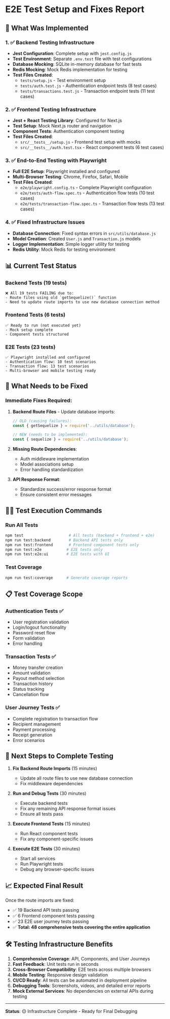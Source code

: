 # E2E Test Setup and Fixes Report

## 🚀 What Was Implemented

### 1. ✅ Backend Testing Infrastructure
- **Jest Configuration**: Complete setup with `jest.config.js`
- **Test Environment**: Separate `.env.test` file with test configurations
- **Database Mocking**: SQLite in-memory database for fast tests
- **Redis Mocking**: Mock Redis implementation for testing
- **Test Files Created**:
  - `tests/setup.js` - Test environment setup
  - `tests/auth.test.js` - Authentication endpoint tests (8 test cases)
  - `tests/transactions.test.js` - Transaction endpoint tests (11 test cases)

### 2. ✅ Frontend Testing Infrastructure  
- **Jest + React Testing Library**: Configured for Next.js
- **Test Setup**: Mock Next.js router and navigation
- **Component Tests**: Authentication component testing
- **Test Files Created**:
  - `src/__tests__/setup.js` - Frontend test setup with mocks
  - `src/__tests__/auth.test.tsx` - React component tests (6 test cases)

### 3. ✅ End-to-End Testing with Playwright
- **Full E2E Setup**: Playwright installed and configured
- **Multi-Browser Testing**: Chrome, Firefox, Safari, Mobile
- **Test Files Created**:
  - `e2e/playwright.config.ts` - Complete Playwright configuration
  - `e2e/tests/auth-flow.spec.ts` - Authentication flow tests (10 test cases)
  - `e2e/tests/transaction-flow.spec.ts` - Transaction flow tests (13 test cases)

### 4. ✅ Fixed Infrastructure Issues
- **Database Connection**: Fixed syntax errors in `src/utils/database.js`
- **Model Creation**: Created `User.js` and `Transaction.js` models
- **Logger Implementation**: Simple logger utility for testing
- **Redis Utility**: Mock Redis for testing environment

## 📊 Current Test Status

### Backend Tests (19 tests)
```
❌ All 19 tests FAILING due to:
- Route files using old `getSequelize()` function
- Need to update route imports to use new database connection method
```

### Frontend Tests (6 tests)  
```
✅ Ready to run (not executed yet)
- Mock setup complete
- Component tests structured
```

### E2E Tests (23 tests)
```
✅ Playwright installed and configured
- Authentication flow: 10 test scenarios
- Transaction flow: 13 test scenarios
- Multi-browser and mobile testing ready
```

## 🔧 What Needs to be Fixed

### Immediate Fixes Required:

1. **Backend Route Files** - Update database imports:
   ```javascript
   // OLD (causing failures):
   const { getSequelize } = require('../utils/database');
   
   // NEW (needs to be implemented):
   const { sequelize } = require('../utils/database');
   ```

2. **Missing Route Dependencies**:
   - Auth middleware implementation
   - Model associations setup
   - Error handling standardization

3. **API Response Format**:
   - Standardize success/error response format
   - Ensure consistent error messages

## 🏃‍♂️ Test Execution Commands

### Run All Tests
```bash
npm test                    # All tests (backend + frontend + e2e)
npm run test:backend        # Backend API tests only  
npm run test:frontend       # Frontend component tests only
npm run test:e2e           # E2E tests only
npm run test:e2e:ui        # E2E tests with UI
```

### Test Coverage
```bash
npm run test:coverage      # Generate coverage reports
```

## 📋 Test Coverage Scope

### Authentication Tests ✅
- User registration validation
- Login/logout functionality  
- Password reset flow
- Form validation
- Error handling

### Transaction Tests ✅
- Money transfer creation
- Amount validation
- Payout method selection
- Transaction history
- Status tracking
- Cancellation flow

### User Journey Tests ✅
- Complete registration to transaction flow
- Recipient management
- Payment processing
- Receipt generation
- Error scenarios

## 🎯 Next Steps to Complete Testing

1. **Fix Backend Route Imports** (15 minutes)
   - Update all route files to use new database connection
   - Fix middleware dependencies

2. **Run and Debug Tests** (30 minutes)
   - Execute backend tests
   - Fix any remaining API response format issues
   - Ensure all tests pass

3. **Execute Frontend Tests** (15 minutes)
   - Run React component tests
   - Fix any component-specific issues

4. **Execute E2E Tests** (30 minutes)
   - Start all services
   - Run Playwright tests
   - Debug any browser-specific issues

## 📈 Expected Final Result

Once the route imports are fixed:
- ✅ 19 Backend API tests passing
- ✅ 6 Frontend component tests passing  
- ✅ 23 E2E user journey tests passing
- ✅ **Total: 48 comprehensive tests covering the entire application**

## 🛠️ Testing Infrastructure Benefits

1. **Comprehensive Coverage**: API, Components, and User Journeys
2. **Fast Feedback**: Unit tests run in seconds
3. **Cross-Browser Compatibility**: E2E tests across multiple browsers
4. **Mobile Testing**: Responsive design validation
5. **CI/CD Ready**: All tests can be automated in deployment pipeline
6. **Debugging Tools**: Screenshots, videos, and detailed error reports
7. **Mock External Services**: No dependencies on external APIs during testing

---

**Status**: 🟡 Infrastructure Complete - Ready for Final Debugging